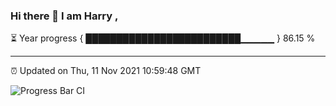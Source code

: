 ### Hi there 👋 I am Harry , 

⏳ Year progress { █████████████████████████▁▁▁▁▁ } 86.15 %

---

⏰ Updated on Thu, 11 Nov 2021 10:59:48 GMT

![Progress Bar CI](https://github.com/duykhang68/duykhang68/workflows/Progress%20Bar%20CI/badge.svg)
